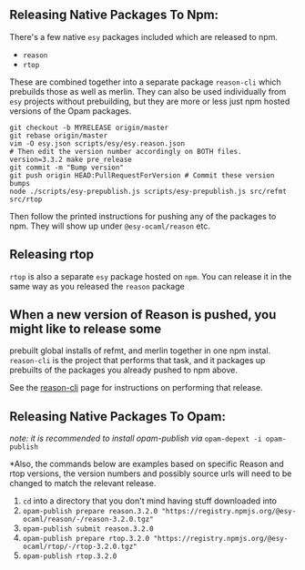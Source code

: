 ## Releasing Native Packages To Npm:

There's a few native `esy` packages included which are released to npm.

- `reason`
- `rtop`

These are combined together into a separate package `reason-cli` which
prebuilds those as well as merlin. They can also be used individually from
`esy` projects without prebuilding, but they are more or less just npm hosted
versions of the Opam packages.


    git checkout -b MYRELEASE origin/master
    git rebase origin/master
    vim -O esy.json scripts/esy/esy.reason.json
    # Then edit the version number accordingly on BOTH files.
    version=3.3.2 make pre_release
    git commit -m "Bump version"
    git push origin HEAD:PullRequestForVersion # Commit these version bumps
    node ./scripts/esy-prepublish.js scripts/esy-prepublish.js src/refmt src/rtop

Then follow the printed instructions for pushing any of the packages to npm.
They will show up under `@esy-ocaml/reason` etc.

## Releasing rtop

`rtop` is also a separate `esy` package hosted on `npm`. You can
release it in the same way as you released the `reason` package


## When a new version of Reason is pushed, you might like to release some
prebuilt global installs of refmt, and merlin together in one npm instal.
`reason-cli` is the project that performs that task, and it packages up
prebuilts of the packages you already pushed to npm above.

See the [reason-cli](https://github.com/reasonml/reason-cli) page for
instructions on performing that release.

## Releasing Native Packages To Opam:

*note: it is recommended to install opam-publish via* `opam-depext -i opam-publish`

*Also, the commands below are examples based on specific Reason and rtop versions, the version numbers and possibly source urls will need to be changed to match the relevant release.

1. `cd` into a directory that you don't mind having stuff downloaded into
2. `opam-publish prepare reason.3.2.0 "https://registry.npmjs.org/@esy-ocaml/reason/-/reason-3.2.0.tgz"`
3. `opam-publish submit reason.3.2.0`
4. `opam-publish prepare rtop.3.2.0 "https://registry.npmjs.org/@esy-ocaml/rtop/-/rtop-3.2.0.tgz"`
5. `opam-publish rtop.3.2.0`

